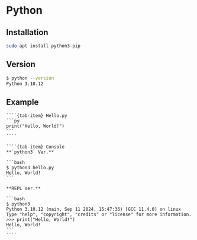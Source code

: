 # Python

## Installation

```bash
sudo apt install python3-pip
```

## Version

```bash
$ python --version
Python 3.10.12
```

## Example

`````{tab-set}
````{tab-item} Hello.py
```py
print("Hello, World!")
```
````

````{tab-item} Console
**`python3` Ver.**

```bash
$ python3 hello.py
Hello, World!
```

**REPL Ver.**

```bash
$ python3
Python 3.10.12 (main, Sep 11 2024, 15:47:36) [GCC 11.4.0] on linux
Type "help", "copyright", "credits" or "license" for more information.
>>> print("Hello, World!")
Hello, World!
```
````
`````
